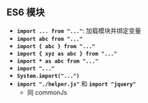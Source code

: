 ## ES6 模块

* **`import ... from "..."`**: 加载模块并绑定变量
* **`import abc from "..."`**
* **`import { abc } from "..."`**
* **`import { xyz as abc } from "..."`**
* **`import * as abc from "..."`**
* **`import "..."`**
* **`System.import("...")`**
* **`import "./helper.js"`** 和 **`import "jquery"`**
  * 同 commonJs

